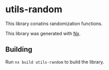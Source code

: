 # utils-random

This library conatins randomization functions.

This library was generated with [Nx](https://nx.dev).

## Building

Run `nx build utils-random` to build the library.
